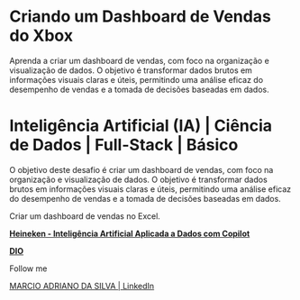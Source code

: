 # Criando um Dashboard de Vendas do Xbox



Aprenda a criar um dashboard de vendas, com foco na organização e visualização de dados. O objetivo é transformar dados brutos em informações visuais claras e úteis, permitindo uma análise eficaz do desempenho de vendas e a tomada de decisões baseadas em dados.

# Inteligência Artificial (IA) | Ciência de Dados | Full-Stack | Básico

O objetivo deste desafio é criar um dashboard de vendas, com foco na organização e visualização de dados. O objetivo é transformar dados brutos em informações visuais claras e úteis, permitindo uma análise eficaz do desempenho de vendas e a tomada de decisões baseadas em dados.

Criar um dashboard de vendas no Excel.

 

 [**Heineken - Inteligência Artificial Aplicada a Dados com Copilot**](https://www.dio.me/bootcamp/coding-the-future-heineken-ia-para-analise-de-dados)

 [**DIO**](https://www.dio.me/)



Follow me 

[MARCIO ADRIANO DA SILVA | LinkedIn](https://www.linkedin.com/in/mads1974/)


